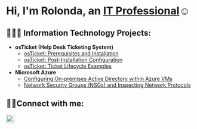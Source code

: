 <h1>Hi, I'm Rolonda, an <a href="https://linkedin.com/in/Josh">IT Professional</a>☺</h1>

<h2>👩🏾‍💻 Information Technology Projects:</h2>

- <b>osTicket (Help Desk Ticketing System)</b>
  - [osTicket: Prerequisites and Installation](https://github.com/rolondajames/osticket-prereqs)
  - [osTicket: Post-Installation Configuration](https://github.com/rolondajames/post-install-config)
  - [osTicket: Ticket Lifecycle Examples](https://github.com/rolondajames/ticket-lifecycle)
- <b>Microsoft Azure</b>
  - [Configuring On-premises Active Directory within Azure VMs](https://github.com/rolondajames/configure-ad)
  - [Network Security Groups (NSGs) and Inspecting Network Protocols](https://github.com/jrolondajames/azure-network-protocols)

<h2>🤳🏾Connect with me:</h2>

[<img align="left" alt="Josh | LinkedIn" width="22px" src="https://cdn.jsdelivr.net/npm/simple-icons@v3/icons/linkedin.svg" />][linkedin]

[linkedin]: https://linkedin.com/in/rolondasawney
